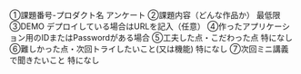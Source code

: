 ①課題番号-プロダクト名
アンケート
②課題内容（どんな作品か）
最低限
③DEMO
デプロイしている場合はURLを記入（任意）
④作ったアプリケーション用のIDまたはPasswordがある場合
⑤工夫した点・こだわった点
特になし
⑥難しかった点・次回トライしたいこと(又は機能)
特になし
⑦次回ミニ講義で聞きたいこと
特になし
